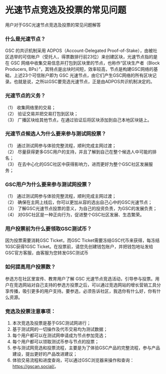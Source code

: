 # 光速节点竞选及投票的常见问题

用户对于GSC光速节点竞选及投票的常见问题解答

### 什么是光速节点？
GSC 的共识机制采用 ADPOS（Account-Delegated Proof-of-Stake），由被社区选举的可信帐户（受托人，得票数排行前23位）来创建区块，光速节点指的是在 GSC 网络中收集交易信息并打包到区块里的节点，也称作“区块生产者（Block Producers, BPs）”，其特点是出块时间短，效率较高，节点是构建GSC网络的基础，上述23个可信账户即为 GSC 光速节点，由它们产生GSC网络的所有区块记录。也就是说，之所以GSC要竞选光速节点，正是由ADPOS共识机制决定的。

### 光速节点的义务？
  （1） 收集网络里的交易；<br />
  （2） 验证交易并把交易打包到区块；<br />
  （3） 广播区块给其他节点，在通过验证后将区块添加到自己本地区块链上。<br />

### 光速节点候选人为什么要来参与测试网投票？
（1） 通过测试网参与体验完整流程，顺利完成主网过渡；<br />
（2） 尽量获得更多GSC用户的支持，并且了解到自己在整个候选人中可能的排名；<br />
（3） 在去中心化的GSC社区中获得影响力，进而更好为整个GSC社区发展服务；<br />

### GSC用户为什么要来参与测试网投票？
（1） 通过测试网参与体验完整流程，顺利完成主网过渡；<br />
（2） 确保在主网上线后，你可以更加从容的选出自己心中的GSC光速节点；<br />
（3） 了解GSC光速节点投票的意义，为自己的投资负责，为GSC的发展负责；<br />
（4） 对GSC社区是一种正向行为，促进整个GSC社区发展、生态繁荣。<br />

### 用户投票前为什么要领取GSC测试币？
因为投票需要消耗GSC Ticket，而GSC Ticket需要冻结GSC代币来获得，每冻结1GSC获得1GSC Ticket。在投票前，请您先创建钱包账户，并把钱包地址发给GSC官方客服，由客服为您转发GSC测试币

### 如何提高用户投票数？
参选方在社区里宣传、教育用户了解 GSC 光速节点竞选活动，引导参与投票。用户在竞选网站对自己支持的参选方投票之后，可以通过竞选网站的增长营销工具分享传播，吸引更多的用户支持。要参选，必须告诉社区，我选你有什么好，你有什么资源。

### 竞选及投票注意事项：
1. 本次竞选及投票是基于GSC测试网进行；<br />
1. 基于测试网的一切操作及代币交易均为测试数据；<br />
1. 每个用户都可以在测试网申请成为节点参加竞选；<br />
1. 每个用户都可以领取测试币参与节点的投票；<br />
1. 参与测试网竞选和投票流程，主要是为了体验GSC产品的完整流程，参与产品建设，提出更好的产品改进建议；<br />
1. 体验交易流程和进度查询，可以通过GSC浏览器来操作和查询：<a href="https://gscan.social/">https://gscan.social/</a>​。<br />
